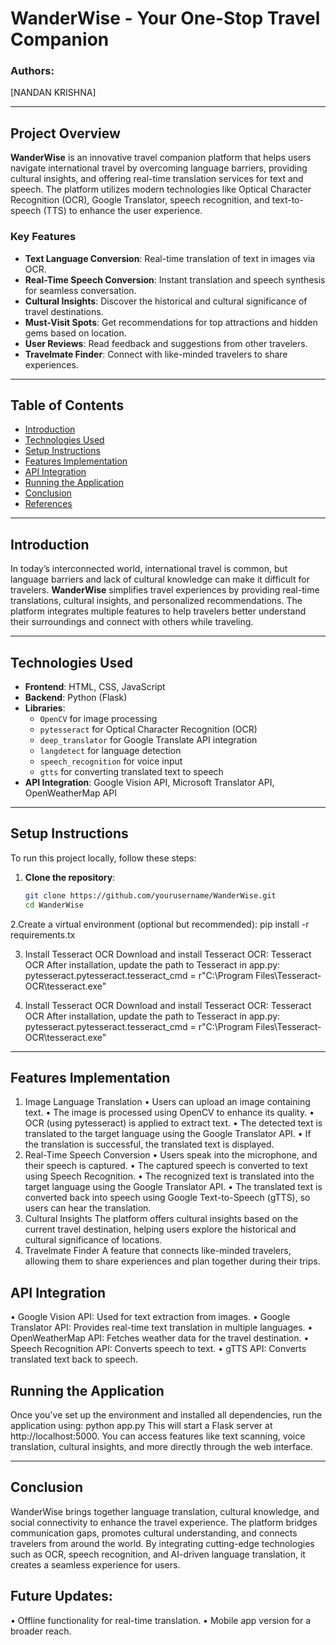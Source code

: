 # WanderWise - Your One-Stop Travel Companion

### Authors:
[NANDAN KRISHNA]

---

## Project Overview

**WanderWise** is an innovative travel companion platform that helps users navigate international travel by overcoming language barriers, providing cultural insights, and offering real-time translation services for text and speech. The platform utilizes modern technologies like Optical Character Recognition (OCR), Google Translator, speech recognition, and text-to-speech (TTS) to enhance the user experience.

### Key Features
- **Text Language Conversion**: Real-time translation of text in images via OCR.
- **Real-Time Speech Conversion**: Instant translation and speech synthesis for seamless conversation.
- **Cultural Insights**: Discover the historical and cultural significance of travel destinations.
- **Must-Visit Spots**: Get recommendations for top attractions and hidden gems based on location.
- **User Reviews**: Read feedback and suggestions from other travelers.
- **Travelmate Finder**: Connect with like-minded travelers to share experiences.

---

## Table of Contents
- [Introduction](#introduction)
- [Technologies Used](#technologies-used)
- [Setup Instructions](#setup-instructions)
- [Features Implementation](#features-implementation)
- [API Integration](#api-integration)
- [Running the Application](#running-the-application)
- [Conclusion](#conclusion)
- [References](#references)

---

## Introduction
In today’s interconnected world, international travel is common, but language barriers and lack of cultural knowledge can make it difficult for travelers. **WanderWise** simplifies travel experiences by providing real-time translations, cultural insights, and personalized recommendations. The platform integrates multiple features to help travelers better understand their surroundings and connect with others while traveling.

---

## Technologies Used
- **Frontend**: HTML, CSS, JavaScript
- **Backend**: Python (Flask)
- **Libraries**:
  - `OpenCV` for image processing
  - `pytesseract` for Optical Character Recognition (OCR)
  - `deep_translator` for Google Translate API integration
  - `langdetect` for language detection
  - `speech_recognition` for voice input
  - `gtts` for converting translated text to speech
- **API Integration**: Google Vision API, Microsoft Translator API, OpenWeatherMap API

---

## Setup Instructions
To run this project locally, follow these steps:

1. **Clone the repository**:
   ```bash
   git clone https://github.com/yourusername/WanderWise.git
   cd WanderWise
2.Create a virtual environment (optional but recommended):
pip install -r requirements.tx

3. Install Tesseract OCR
Download and install Tesseract OCR: Tesseract OCR
After installation, update the path to Tesseract in app.py:
pytesseract.pytesseract.tesseract_cmd = r"C:\Program Files\Tesseract-OCR\tesseract.exe"

3. Install Tesseract OCR
Download and install Tesseract OCR: Tesseract OCR
After installation, update the path to Tesseract in app.py:
pytesseract.pytesseract.tesseract_cmd = r"C:\Program Files\Tesseract-OCR\tesseract.exe"
---
## Features Implementation
1. Image Language Translation
•	Users can upload an image containing text.
•	The image is processed using OpenCV to enhance its quality.
•	OCR (using pytesseract) is applied to extract text.
•	The detected text is translated to the target language using the Google Translator API.
•	If the translation is successful, the translated text is displayed.
2. Real-Time Speech Conversion
•	Users speak into the microphone, and their speech is captured.
•	The captured speech is converted to text using Speech Recognition.
•	The recognized text is translated into the target language using the Google Translator API.
•	The translated text is converted back into speech using Google Text-to-Speech (gTTS), so users can hear the translation.
3. Cultural Insights
The platform offers cultural insights based on the current travel destination, helping users explore the historical and cultural significance of locations.
4. Travelmate Finder
A feature that connects like-minded travelers, allowing them to share experiences and plan together during their trips.

## API Integration
•	Google Vision API: Used for text extraction from images.
•	Google Translator API: Provides real-time text translation in multiple languages.
•	OpenWeatherMap API: Fetches weather data for the travel destination.
•	Speech Recognition API: Converts speech to text.
•	gTTS API: Converts translated text back to speech.

## Running the Application

Once you've set up the environment and installed all dependencies, run the application using:
python app.py
This will start a Flask server at http://localhost:5000. You can access features like text scanning, voice translation, cultural insights, and more directly through the web interface.

---
## Conclusion

WanderWise brings together language translation, cultural knowledge, and social connectivity to enhance the travel experience. The platform bridges communication gaps, promotes cultural understanding, and connects travelers from around the world. By integrating cutting-edge technologies such as OCR, speech recognition, and AI-driven language translation, it creates a seamless experience for users.



## Future Updates:
•	Offline functionality for real-time translation.
•	Mobile app version for a broader reach.
